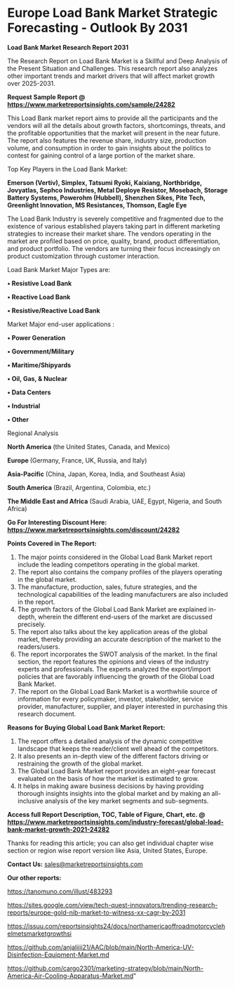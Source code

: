 # Europe Load Bank Market Strategic Forecasting - Outlook By 2031

<strong>Load Bank Market Research Report 2031</strong>

The Research Report on Load Bank Market is a Skillful and Deep Analysis of the Present Situation and Challenges. This research report also analyzes other important trends and market drivers that will affect market growth over 2025-2031.

<strong>Request Sample Report @ <a href=https://www.marketreportsinsights.com/sample/24282>https://www.marketreportsinsights.com/sample/24282</a></strong>

This Load Bank market report aims to provide all the participants and the vendors will all the details about growth factors, shortcomings, threats, and the profitable opportunities that the market will present in the near future. The report also features the revenue share, industry size, production volume, and consumption in order to gain insights about the politics to contest for gaining control of a large portion of the market share.

Top Key Players in the Load Bank Market:

<strong>Emerson (Vertiv), Simplex, Tatsumi Ryoki, Kaixiang, Northbridge, Jovyatlas, Sephco Industries, Metal Deploye Resistor, Mosebach, Storage Battery Systems, Powerohm (Hubbell), Shenzhen Sikes, Pite Tech, Greenlight Innovation, MS Resistances, Thomson, Eagle Eye</strong>

The Load Bank Industry is severely competitive and fragmented due to the existence of various established players taking part in different marketing strategies to increase their market share. The vendors operating in the market are profiled based on price, quality, brand, product differentiation, and product portfolio. The vendors are turning their focus increasingly on product customization through customer interaction.

Load Bank Market Major Types are:

<strong>• Resistive Load Bank

• Reactive Load Bank

• Resistive/Reactive Load Bank</strong>

Market Major end-user applications :

<strong>• Power Generation

• Government/Military

• Maritime/Shipyards

• Oil, Gas, & Nuclear

• Data Centers

• Industrial

• Other</strong>

Regional Analysis

</u><strong><b>North America</b></strong> (the United States, Canada, and Mexico)

<strong><b>Europe </b></strong>(Germany, France, UK, Russia, and Italy)

<strong><b>Asia-Pacific</b></strong> (China, Japan, Korea, India, and Southeast Asia)

<strong><b>South America</b></strong> (Brazil, Argentina, Colombia, etc.)

<strong><b>The Middle East and Africa</b></strong> (Saudi Arabia, UAE, Egypt, Nigeria, and South Africa)

<strong>Go For Interesting Discount Here: <a href=https://www.marketreportsinsights.com/discount/24282>https://www.marketreportsinsights.com/discount/24282</a></strong>

<strong>Points Covered in The Report:</strong>
<ol>
  <li>The major points considered in the Global Load Bank Market report include the leading competitors operating in the global market.</li>
  <li>The report also contains the company profiles of the players operating in the global market.</li>
  <li>The manufacture, production, sales, future strategies, and the technological capabilities of the leading manufacturers are also included in the report.</li>
  <li>The growth factors of the Global Load Bank Market are explained in-depth, wherein the different end-users of the market are discussed precisely.</li>
  <li>The report also talks about the key application areas of the global market, thereby providing an accurate description of the market to the readers/users.</li>
  <li>The report incorporates the SWOT analysis of the market. In the final section, the report features the opinions and views of the industry experts and professionals. The experts analyzed the export/import policies that are favorably influencing the growth of the Global Load Bank Market.</li>
  <li>The report on the Global Load Bank Market is a worthwhile source of information for every policymaker, investor, stakeholder, service provider, manufacturer, supplier, and player interested in purchasing this research document.</li>
</ol>
<strong>Reasons for Buying Global Load Bank Market Report:</strong>

<ol>
  <li>The report offers a detailed analysis of the dynamic competitive landscape that keeps the reader/client well ahead of the competitors.</li>
  <li>It also presents an in-depth view of the different factors driving or restraining the growth of the global market.</li>
  <li>The Global Load Bank Market report provides an eight-year forecast evaluated on the basis of how the market is estimated to grow.</li>
  <li>It helps in making aware business decisions by having providing thorough insights insights into the global market and by making an all-inclusive analysis of the key market segments and sub-segments.</li>
</ol>
<strong>Access full Report Description, TOC, Table of Figure, Chart, etc. @ <a href=https://www.marketreportsinsights.com/industry-forecast/global-load-bank-market-growth-2021-24282>https://www.marketreportsinsights.com/industry-forecast/global-load-bank-market-growth-2021-24282</a></strong>


Thanks for reading this article; you can also get individual chapter wise section or region wise report version like Asia, United States, Europe.

<strong>Contact Us:</strong>
sales@marketreportsinsights.com

<strong>Our other reports:</strong>

<a href=https://tanomuno.com/illust/483293>https://tanomuno.com/illust/483293</a>

<a href=https://sites.google.com/view/tech-quest-innovators/trending-research-reports/europe-gold-nib-market-to-witness-xx-cagr-by-2031>https://sites.google.com/view/tech-quest-innovators/trending-research-reports/europe-gold-nib-market-to-witness-xx-cagr-by-2031</a>

<a href=https://issuu.com/reportsinsights24/docs/northamericaoffroadmotorcyclehelmetsmarketgrowthsi>https://issuu.com/reportsinsights24/docs/northamericaoffroadmotorcyclehelmetsmarketgrowthsi</a>

<a href=https://github.com/anjaliiii21/AAC/blob/main/North-America-UV-Disinfection-Equipment-Market.md>https://github.com/anjaliiii21/AAC/blob/main/North-America-UV-Disinfection-Equipment-Market.md</a>

<a href=https://github.com/cargo2301/marketing-strategy/blob/main/North-America-Air-Cooling-Apparatus-Market.md>https://github.com/cargo2301/marketing-strategy/blob/main/North-America-Air-Cooling-Apparatus-Market.md</a>"
